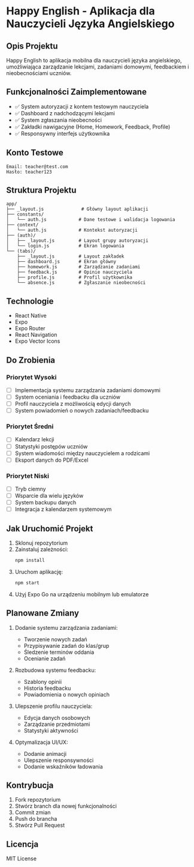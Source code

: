 # Happy English - Aplikacja dla Nauczycieli Języka Angielskiego

## Opis Projektu

Happy English to aplikacja mobilna dla nauczycieli języka angielskiego, umożliwiająca zarządzanie lekcjami, zadaniami domowymi, feedbackiem i nieobecnościami uczniów.

## Funkcjonalności Zaimplementowane

-   ✅ System autoryzacji z kontem testowym nauczyciela
-   ✅ Dashboard z nadchodzącymi lekcjami
-   ✅ System zgłaszania nieobecności
-   ✅ Zakładki nawigacyjne (Home, Homework, Feedback, Profile)
-   ✅ Responsywny interfejs użytkownika

## Konto Testowe

```
Email: teacher@test.com
Hasło: teacher123
```

## Struktura Projektu

```
app/
├── _layout.js              # Główny layout aplikacji
├── constants/
│   └── auth.js            # Dane testowe i walidacja logowania
├── context/
│   └── auth.js            # Kontekst autoryzacji
├── (auth)/
│   ├── _layout.js         # Layout grupy autoryzacji
│   └── login.js           # Ekran logowania
└── (tabs)/
    ├── _layout.js         # Layout zakładek
    ├── dashboard.js       # Ekran główny
    ├── homework.js        # Zarządzanie zadaniami
    ├── feedback.js        # Opinie nauczyciela
    ├── profile.js         # Profil użytkownika
    └── absence.js         # Zgłaszanie nieobecności
```

## Technologie

-   React Native
-   Expo
-   Expo Router
-   React Navigation
-   Expo Vector Icons

## Do Zrobienia

### Priorytet Wysoki

-   [ ] Implementacja systemu zarządzania zadaniami domowymi
-   [ ] System oceniania i feedbacku dla uczniów
-   [ ] Profil nauczyciela z możliwością edycji danych
-   [ ] System powiadomień o nowych zadaniach/feedbacku

### Priorytet Średni

-   [ ] Kalendarz lekcji
-   [ ] Statystyki postępów uczniów
-   [ ] System wiadomości między nauczycielem a rodzicami
-   [ ] Eksport danych do PDF/Excel

### Priorytet Niski

-   [ ] Tryb ciemny
-   [ ] Wsparcie dla wielu języków
-   [ ] System backupu danych
-   [ ] Integracja z kalendarzem systemowym

## Jak Uruchomić Projekt

1. Sklonuj repozytorium
2. Zainstaluj zależności:
    ```bash
    npm install
    ```
3. Uruchom aplikację:
    ```bash
    npm start
    ```
4. Użyj Expo Go na urządzeniu mobilnym lub emulatorze

## Planowane Zmiany

1. Dodanie systemu zarządzania zadaniami:

    - Tworzenie nowych zadań
    - Przypisywanie zadań do klas/grup
    - Śledzenie terminów oddania
    - Ocenianie zadań

2. Rozbudowa systemu feedbacku:

    - Szablony opinii
    - Historia feedbacku
    - Powiadomienia o nowych opiniach

3. Ulepszenie profilu nauczyciela:

    - Edycja danych osobowych
    - Zarządzanie przedmiotami
    - Statystyki aktywności

4. Optymalizacja UI/UX:
    - Dodanie animacji
    - Ulepszenie responsywności
    - Dodanie wskaźników ładowania

## Kontrybucja

1. Fork repozytorium
2. Stwórz branch dla nowej funkcjonalności
3. Commit zmian
4. Push do brancha
5. Stwórz Pull Request

## Licencja

MIT License
